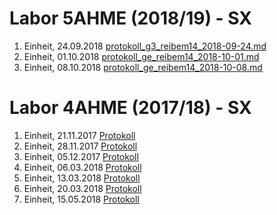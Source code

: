  # Labor 5AHME (2018/19) - SX   
 1. Einheit, 24.09.2018 [protokoll_g3_reibem14_2018-09-24.md](/reibem14/protokoll_g3_reibem14_2018-09-24.md)    
 2. Einheit, 01.10.2018 [protokoll_ge_reibem14_2018-10-01.md](/reibem14/protokoll_g3_reibem14_2018-10-01.md)   
 3. Einheit, 08.10.2018 [protokoll_ge_reibem14_2018-10-08.md](/reibem14/protokoll_g3_reibem14_2018-10-08.md) 

     
     
       
        
        
        
 # Labor 4AHME (2017/18) - SX

 1. Einheit, 21.11.2017  [Protokoll](/reibem14/README_17_11_21.md)
 2. Einheit, 28.11.2017  [Protokoll](/reibem14/README_17_11_28.md)
 3. Einheit, 05.12.2017  [Protokoll](/reibem14/README_17_12_05.md)
 4. Einheit, 06.03.2018  [Protokoll](/reibem14/README_06_03_2018.md)  
 5. Einheit, 13.03.2018  [Protokoll](/reibem14/README_13_03_2018.md)  
 6. Einheit, 20.03.2018  [Protokoll](/reibem14/README_20_03_2018.md)    
 7. Einheit, 15.05.2018  [Protokoll](/reibem14/README_15_05_2018.md)
 

